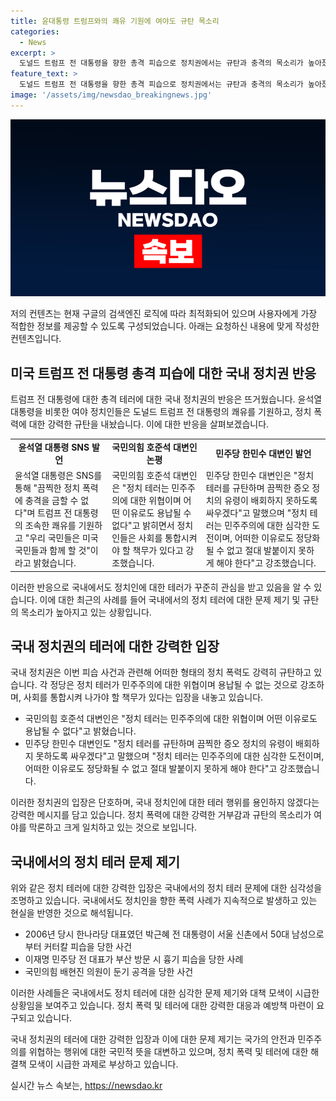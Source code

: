 ```yaml
---
title: 윤대통령 트럼프와의 쾌유 기원에 여야도 규탄 목소리
categories:
  - News
excerpt: >
  도널드 트럼프 전 대통령을 향한 총격 피습으로 정치권에서는 규탄과 충격의 목소리가 높아졌습니다. 윤석열 대통령은 SNS를 통해 트럼프 전 대통령의 조속한 쾌유를 기원하고, 국민들과 함께 할 것이라고 밝혔습니다. 이에 여야 정치권도 총기 테러를 강력히 규탄하며 정치 테러를 막아야 한다고 강조했습니다. 과거에도 국내 정치인들이 테러 피습을 당한 사례가 있었으며, 정치 폭력은 민주주의에 대한 심각한 도전이라는 목소리가 높아지고 있습니다. (150자)
feature_text: >
  도널드 트럼프 전 대통령을 향한 총격 피습으로 정치권에서는 규탄과 충격의 목소리가 높아졌습니다. 윤석열 대통령은 SNS를 통해 트럼프 전 대통령의 조속한 쾌유를 기원하고, 국민들과 함께 할 것이라고 밝혔습니다. 이에 여야 정치권도 총기 테러를 강력히 규탄하며 정치 테러를 막아야 한다고 강조했습니다. 과거에도 국내 정치인들이 테러 피습을 당한 사례가 있었으며, 정치 폭력은 민주주의에 대한 심각한 도전이라는 목소리가 높아지고 있습니다. (150자)
image: '/assets/img/newsdao_breakingnews.jpg'
---
```


<p><img src="/assets/img/newsdao_breakingnews.jpg" alt="cryptoinkorea 속보" /></p>

<p>저의 컨텐츠는 현재 구글의 검색엔진 로직에 따라 최적화되어 있으며 사용자에게 가장 적합한 정보를 제공할 수 있도록 구성되었습니다. 아래는 요청하신 내용에 맞게 작성한 컨텐츠입니다.</p>

<h2 data-ke-size="size26">미국 트럼프 전 대통령 총격 피습에 대한 국내 정치권 반응</h2>

<p data-ke-size="size16">트럼프 전 대통령에 대한 총격 테러에 대한 국내 정치권의 반응은 뜨거웠습니다. 윤석열 대통령을 비롯한 여야 정치인들은 도널드 트럼프 전 대통령의 쾌유를 기원하고, 정치 폭력에 대한 강력한 규탄을 내놨습니다. 이에 대한 반응을 살펴보겠습니다.</p>

<table>
    <tr>
        <td style="text-align: center; height: 17px;"><b>윤석열 대통령 SNS 발언</b></td>
        <td style="text-align: center; height: 17px;"><b>국민의힘 호준석 대변인 논평</b></td>
        <td style="text-align: center; height: 17px;"><b>민주당 한민수 대변인 발언</b></td>
    </tr>
    <tr>
        <td>윤석열 대통령은 SNS를 통해 "끔찍한 정치 폭력에 충격을 금할 수 없다"며 트럼프 전 대통령의 조속한 쾌유를 기원하고 "우리 국민들은 미국 국민들과 함께 할 것"이라고 밝혔습니다.</td>
        <td>국민의힘 호준석 대변인은 "정치 테러는 민주주의에 대한 위협이며 어떤 이유로도 용납될 수 없다"고 밝히면서 정치인들은 사회를 통합시켜야 할 책무가 있다고 강조했습니다.</td>
        <td>민주당 한민수 대변인은 "정치 테러를 규탄하며 끔찍한 증오 정치의 유령이 배회하지 못하도록 싸우겠다"고 말했으며 "정치 테러는 민주주의에 대한 심각한 도전이며, 어떠한 이유로도 정당화될 수 없고 절대 발붙이지 못하게 해야 한다"고 강조했습니다.</td>
    </tr>
</table>

<p data-ke-size="size16">이러한 반응으로 국내에서도 정치인에 대한 테러가 꾸준히 관심을 받고 있음을 알 수 있습니다. 이에 대한 최근의 사례를 들어 국내에서의 정치 테러에 대한 문제 제기 및 규탄의 목소리가 높아지고 있는 상황입니다.</p>

<h2 data-ke-size="size26">국내 정치권의 테러에 대한 강력한 입장</h2>

<p data-ke-size="size16">국내 정치권은 이번 피습 사건과 관련해 어떠한 형태의 정치 폭력도 강력히 규탄하고 있습니다. 각 정당은 정치 테러가 민주주의에 대한 위협이며 용납될 수 없는 것으로 강조하며, 사회를 통합시켜 나가야 할 책무가 있다는 입장을 내놓고 있습니다.</p>

<ul>
    <li>국민의힘 호준석 대변인은 "정치 테러는 민주주의에 대한 위협이며 어떤 이유로도 용납될 수 없다"고 밝혔습니다.</li>
    <li>민주당 한민수 대변인도 "정치 테러를 규탄하며 끔찍한 증오 정치의 유령이 배회하지 못하도록 싸우겠다"고 말했으며 "정치 테러는 민주주의에 대한 심각한 도전이며, 어떠한 이유로도 정당화될 수 없고 절대 발붙이지 못하게 해야 한다"고 강조했습니다.</li>
</ul>

<p data-ke-size="size16">이러한 정치권의 입장은 단호하며, 국내 정치인에 대한 테러 행위를 용인하지 않겠다는 강력한 메시지를 담고 있습니다. 정치 폭력에 대한 강력한 거부감과 규탄의 목소리가 여야를 막론하고 크게 일치하고 있는 것으로 보입니다.</p>

<h2 data-ke-size="size26">국내에서의 정치 테러 문제 제기</h2>

<p data-ke-size="size16">위와 같은 정치 테러에 대한 강력한 입장은 국내에서의 정치 테러 문제에 대한 심각성을 조명하고 있습니다. 국내에서도 정치인을 향한 폭력 사례가 지속적으로 발생하고 있는 현실을 반영한 것으로 해석됩니다.</p>

<ul>
    <li>2006년 당시 한나라당 대표였던 박근혜 전 대통령이 서울 신촌에서 50대 남성으로부터 커터칼 피습을 당한 사건</li>
    <li>이재명 민주당 전 대표가 부산 방문 시 흉기 피습을 당한 사례</li>
    <li>국민의힘 배현진 의원이 둔기 공격을 당한 사건</li>
</ul>

<p data-ke-size="size16">이러한 사례들은 국내에서도 정치 테러에 대한 심각한 문제 제기와 대책 모색이 시급한 상황임을 보여주고 있습니다. 정치 폭력 및 테러에 대한 강력한 대응과 예방책 마련이 요구되고 있습니다.</p>

<p data-ke-size="size16">국내 정치권의 테러에 대한 강력한 입장과 이에 대한 문제 제기는 국가의 안전과 민주주의를 위협하는 행위에 대한 국민적 뜻을 대변하고 있으며, 정치 폭력 및 테러에 대한 해결책 모색이 시급한 과제로 부상하고 있습니다.</p>
실시간 뉴스 속보는, <a href="https://newsdao.kr" rel="dofollow">https://newsdao.kr</a>


